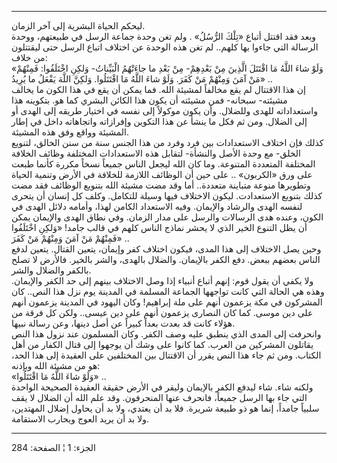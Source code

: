 ------------------------------------------------------------------------

ليحكم الحياة البشرية إلى آخر الزمان.  
وبعد فقد اقتتل أتباع «تِلْكَ الرُّسُلُ» . ولم تغن وحدة جماعة الرسل في طبيعتهم،
ووحدة الرسالة التي جاءوا بها كلهم.. لم تغن هذه الوحدة عن اختلاف اتباع
الرسل حتى ليقتتلون من خلاف:  
«وَلَوْ شاءَ اللَّهُ مَا اقْتَتَلَ الَّذِينَ مِنْ بَعْدِهِمْ- مِنْ بَعْدِ ما جاءَتْهُمُ الْبَيِّناتُ- وَلكِنِ
اخْتَلَفُوا: فَمِنْهُمْ مَنْ آمَنَ وَمِنْهُمْ مَنْ كَفَرَ. وَلَوْ شاءَ اللَّهُ مَا اقْتَتَلُوا. وَلكِنَّ اللَّهَ
يَفْعَلُ ما يُرِيدُ» ..  
إن هذا الاقتتال لم يقع مخالفاً لمشيئة الله. فما يمكن أن يقع في هذا الكون
ما يخالف مشيئته- سبحانه- فمن مشيئته أن يكون هذا الكائن البشري كما هو.
بتكوينه هذا واستعداداته للهدى وللضلال. وأن يكون موكولاً إلى نفسه في
اختيار طريقه إلى الهدى أو إلى الضلال. ومن ثم فكل ما ينشأ عن هذا التكوين
وإفرازاته واتجاهاته داخل في إطار المشيئة وواقع وفق هذه المشيئة.  
كذلك فإن اختلاف الاستعدادات بين فرد وفرد من هذا الجنس سنة من سنن الخالق،
لتنويع الخلق- مع وحدة الأصل والنشأة- لتقابل هذه الاستعدادات المختلفة
وظائف الخلافة المختلفة المتعددة المتنوعة. وما كان الله ليجعل الناس جميعاً
نسخاً مكررة كأنما طبعت على ورق «الكربون» .. على حين أن الوظائف اللازمة
للخلافة في الأرض وتنمية الحياة وتطويرها منوعة متباينة متعددة.. أما وقد
مضت مشيئة الله بتنويع الوظائف فقد مضت كذلك بتنويع الاستعدادت. ليكون
الاختلاف فيها وسيلة للتكامل. وكلف كل إنسان أن يتحرى لنفسه الهدى والرشاد
والإيمان. وفيه الاستعداد الكامن لهذا، وأمامه دلائل الهدى في الكون، وعنده
هدى الرسالات والرسل على مدار الزمان. وفي نطاق الهدى والإيمان يمكن أن يظل
التنوع الخير الذي لا يحشر نماذج الناس كلهم في قالب جامد! «وَلكِنِ اخْتَلَفُوا
فَمِنْهُمْ مَنْ آمَنَ وَمِنْهُمْ مَنْ كَفَرَ» ..  
وحين يصل الاختلاف إلى هذا المدى، فيكون اختلاف كفر وإيمان، يتعين القتال.
يتعين لدفع الناس بعضهم ببعض. دفع الكفر بالإيمان. والضلال بالهدى، والشر
بالخير. فالأرض لا تصلح بالكفر والضلال والشر.  
ولا يكفي أن يقول قوم: إنهم أتباع أنبياء إذا وصل الاختلاف بينهم إلى حد
الكفر والإيمان. وهذه هي الحالة التي كانت تواجهها الجماعة المسلمة في
المدينة يوم نزل هذا النص.. كان المشركون في مكة يزعمون أنهم على ملة
إبراهيم! وكان اليهود في المدينة يزعمون أنهم على دين موسى. كما كان
النصارى يزعمون أنهم على دين عيسى.. ولكن كل فرقة من هؤلاء كانت قد بعدت
بعداً كبيراً عن أصل دينها، وعن رسالة نبيها.  
وانحرفت إلى المدى الذي ينطبق عليه وصف الكفر. وكان المسلمون عند نزول هذا
النص يقاتلون المشركين من العرب. كما كانوا على وشك أن يوجهوا إلى قتال
الكفار من أهل الكتاب. ومن ثم جاء هذا النص يقرر أن الاقتتال بين المختلفين
على العقيدة إلى هذا الحد، هو من مشيئة الله وبإذنه:  
«وَلَوْ شاءَ اللَّهُ مَا اقْتَتَلُوا» ..  
ولكنه شاء. شاء ليدفع الكفر بالإيمان وليقر في الأرض حقيقة العقيدة الصحيحة
الواحدة التي جاء بها الرسل جميعاً، فانحرف عنها المنحرفون. وقد علم الله أن
الضلال لا يقف سلبياً جامداً، إنما هو ذو طبيعة شريرة. فلا بد أن يعتدي، ولا
بد أن يحاول إضلال المهتدين، ولا بد أن يريد العوج ويحارب الاستقامة.

------------------------------------------------------------------------

الجزء: 1 ¦ الصفحة: 284
